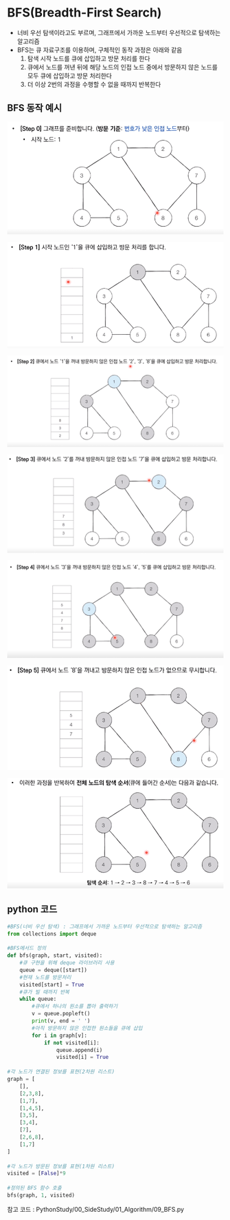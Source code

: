 # BFS(Breadth-First Search)

* 너비 우선 탐색이라고도 부르며, 그래프에서 가까운 노드부터 우선적으로 탐색하는 알고리즘
* BFS는 큐 자료구조를 이용하며, 구체적인 동작 과정은 아래와 같음
  1. 탐색 시작 노드를 큐에 삽입하고 방문 처리를 한다
  2. 큐에서 노드를 꺼낸 뒤에 해당 노드의 인접 노드 중에서 방문하지 않은 노드를 모두 큐에 삽입하고 방문 처리한다
  3. 더 이상 2번의 과정을 수행할 수 없을 때까지 반복한다



## BFS 동작 예시

![BFS1](07_BFS.assets/BFS1.png)

![BFS2](07_BFS.assets/BFS2.png)

![BFS3](07_BFS.assets/BFS3.png)

![BFS4](07_BFS.assets/BFS4.png)

![BFS5](07_BFS.assets/BFS5.png)

![BFS6](07_BFS.assets/BFS6.png)

![BFS7](07_BFS.assets/BFS7.png)



## python 코드

```python
#BFS(너비 우선 탐색) : 그래프에서 가까운 노드부터 우선적으로 탐색하는 알고리즘
from collections import deque

#BFS메서드 정의
def bfs(graph, start, visited):
    #큐 구현을 위해 deque 라이브러리 사용
    queue = deque([start])
    #현재 노드를 방문처리
    visited[start] = True
    #큐가 빌 때까지 반복
    while queue:
        #큐에서 하나의 원소를 뽑아 출력하기
        v = queue.popleft()
        print(v, end = ' ')
        #아직 방문하지 않은 인접한 원소들을 큐에 삽입
        for i in graph[v]:
            if not visited[i]:
                queue.append(i)
                visited[i] = True

#각 노드가 연결된 정보를 표현(2차원 리스트)
graph = [
    [],
    [2,3,8],
    [1,7],
    [1,4,5],
    [3,5],
    [3,4],
    [7],
    [2,6,8],
    [1,7]
]

#각 노드가 방문된 정보를 표현(1차원 리스트)
visited = [False]*9

#정의된 BFS 함수 호출
bfs(graph, 1, visited)
```



참고 코드 : PythonStudy/00_SideStudy/01_Algorithm/09_BFS.py
